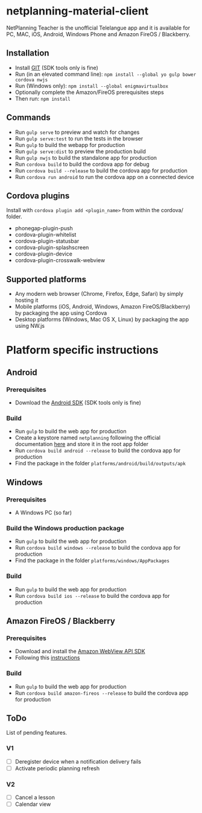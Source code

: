 # netplanning-material-client
NetPlanning Teacher is the unofficial Telelangue app and it is available for PC, MAC, iOS, Android, Windows Phone and Amazon FireOS / Blackberry.

## Installation

- Install [GIT](https://git-scm.com/downloads) (SDK tools only is fine)
- Run (in an elevated command line): `npm install --global yo gulp bower cordova nwjs`
- Run (Windows only): `npm install --global enigmavirtualbox`
- Optionally complete the Amazon/FireOS prerequisites steps
- Then run: `npm install`

## Commands

- Run `gulp serve` to preview and watch for changes
- Run `gulp serve:test` to run the tests in the browser
- Run `gulp` to build the webapp for production
- Run `gulp serve:dist` to preview the production build
- Run `gulp nwjs` to build the standalone app for production
- Run `cordova build` to build the cordova app for debug
- Run `cordova build --release` to build the cordova app for production
- Run `cordova run android` to run the cordova app on a connected device

## Cordova plugins
Install with `cordova plugin add <plugin_name>` from within the cordova/ folder.
- phonegap-plugin-push
- cordova-plugin-whitelist
- cordova-plugin-statusbar
- cordova-plugin-splashscreen
- cordova-plugin-device
- cordova-plugin-crosswalk-webview

## Supported platforms
* Any modern web browser (Chrome, Firefox, Edge, Safari) by simply hosting it
* Mobile platforms (iOS, Android, Windows, Amazon FireOS/Blackberry) by packaging the app using Cordova
* Desktop platforms (Windows, Mac OS X, Linux) by packaging the app using NW.js

# Platform specific instructions

## Android
### Prerequisites
- Download the [Android SDK](http://developer.android.com/sdk/index.html#Other) (SDK tools only is fine)
### Build
- Run `gulp` to build the web app for production
- Create a keystore named `netplanning` following the official documentation [here](http://developer.android.com/tools/publishing/app-signing.html) and store it in the root app folder
- Run `cordova build android --release` to build the cordova app for production
- Find the package in the folder `platforms/android/build/outputs/apk`

## Windows
### Prerequisites
- A Windows PC (so far)
### Build the Windows production package
- Run `gulp` to build the web app for production
- Run `cordova build windows --release` to build the cordova app for production
- Find the package in the folder `platforms/windows/AppPackages`
### Build
- Run `gulp` to build the web app for production
- Run `cordova build ios --release` to build the cordova app for production

## Amazon FireOS / Blackberry
### Prerequisites
- Download and install the [Amazon WebView API SDK](https://developer.amazon.com/public/solutions/platforms/android-fireos/docs/building-and-testing-your-hybrid-app)
- Following this [instructions](https://cordova.apache.org/docs/en/latest/guide/platforms/amazonfireos/index.html)

### Build
- Run `gulp` to build the web app for production
- Run `cordova build amazon-fireos --release` to build the cordova app for production

## ToDo
List of pending features.

### V1
- ☐ Deregister device when a notification delivery fails
- ☐ Activate periodic planning refresh

### V2
- ☐ Cancel a lesson
- ☐ Calendar view
